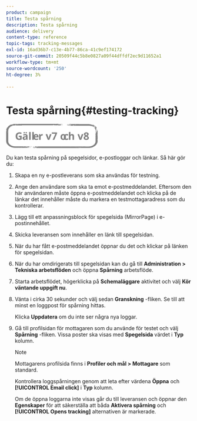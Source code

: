 ```yaml
---
product: campaign
title: Testa spårning
description: Testa spårning
audience: delivery
content-type: reference
topic-tags: tracking-messages
exl-id: 16ad36b7-c13e-4b77-86ca-41c9ef174172
source-git-commit: 20509f44c5b8e0827a09f44dffdf2ec9d11652a1
workflow-type: tm+mt
source-wordcount: '250'
ht-degree: 3%

---
```


# Testa spårning{#testing-tracking}

![](../../assets/common.svg)

Du kan testa spårning på spegelsidor, e-postloggar och länkar. Så här gör du:

1. Skapa en ny e-postleverans som ska användas för testning.
1. Ange den användare som ska ta emot e-postmeddelandet. Eftersom den här användaren måste öppna e-postmeddelandet och klicka på de länkar det innehåller måste du markera en testmottagaradress som du kontrollerar.
1. Lägg till ett anpassningsblock för spegelsida (MirrorPage) i e-postinnehållet.
1. Skicka leveransen som innehåller en länk till spegelsidan.
1. När du har fått e-postmeddelandet öppnar du det och klickar på länken för spegelsidan.
1. När du har omdirigerats till spegelsidan kan du gå till **Administration > Tekniska arbetsflöden** och öppna **Spårning** arbetsflöde.
1. Starta arbetsflödet, högerklicka på **Schemaläggare** aktivitet och välj **Kör väntande uppgift nu**.
1. Vänta i cirka 30 sekunder och välj sedan **Granskning** -fliken. Se till att minst en loggpost för spårning hittas.

   Klicka **Uppdatera** om du inte ser några nya loggar.

1. Gå till profilsidan för mottagaren som du använde för testet och välj **Spårning** -fliken. Vissa poster ska visas med **Spegelsida** värdet i **Typ** kolumn.

   >[!NOTE]
   >
   >Mottagarens profilsida finns i **Profiler och mål > Mottagare** som standard.

   Kontrollera loggspårningen genom att leta efter värdena **Öppna** och **[!UICONTROL Email click]** i **Typ** kolumn.

   Om de öppna loggarna inte visas går du till leveransen och öppnar den **Egenskaper** för att säkerställa att båda **Aktivera spårning** och **[!UICONTROL Opens tracking]** alternativen är markerade.
